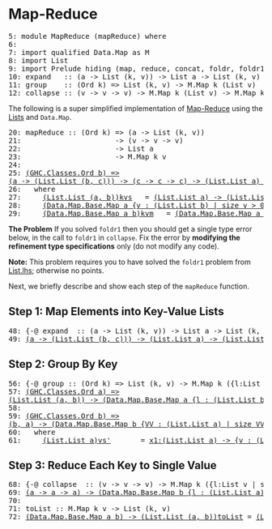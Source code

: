 Map-Reduce
==========


<pre><span class=hs-linenum>5: </span><span class='hs-keyword'>module</span> <span class='hs-conid'>MapReduce</span> <span class='hs-layout'>(</span><span class='hs-varid'>mapReduce</span><span class='hs-layout'>)</span> <span class='hs-keyword'>where</span>
<span class=hs-linenum>6: </span>
<span class=hs-linenum>7: </span><span class='hs-keyword'>import</span> <span class='hs-keyword'>qualified</span> <span class='hs-conid'>Data</span><span class='hs-varop'>.</span><span class='hs-conid'>Map</span> <span class='hs-keyword'>as</span> <span class='hs-conid'>M</span>
<span class=hs-linenum>8: </span><span class='hs-keyword'>import</span> <span class='hs-conid'>List</span>
<span class=hs-linenum>9: </span><span class='hs-keyword'>import</span> <span class='hs-conid'>Prelude</span> <span class='hs-varid'>hiding</span> <span class='hs-layout'>(</span><span class='hs-varid'>map</span><span class='hs-layout'>,</span> <span class='hs-varid'>reduce</span><span class='hs-layout'>,</span> <span class='hs-varid'>concat</span><span class='hs-layout'>,</span> <span class='hs-varid'>foldr</span><span class='hs-layout'>,</span> <span class='hs-varid'>foldr1</span><span class='hs-layout'>)</span>
<span class=hs-linenum>10: </span><span class='hs-definition'>expand</span>   <span class='hs-keyglyph'>::</span> <span class='hs-layout'>(</span><span class='hs-varid'>a</span> <span class='hs-keyglyph'>-&gt;</span> <span class='hs-conid'>List</span> <span class='hs-layout'>(</span><span class='hs-varid'>k</span><span class='hs-layout'>,</span> <span class='hs-varid'>v</span><span class='hs-layout'>)</span><span class='hs-layout'>)</span> <span class='hs-keyglyph'>-&gt;</span> <span class='hs-conid'>List</span> <span class='hs-varid'>a</span> <span class='hs-keyglyph'>-&gt;</span> <span class='hs-conid'>List</span> <span class='hs-layout'>(</span><span class='hs-varid'>k</span><span class='hs-layout'>,</span> <span class='hs-varid'>v</span><span class='hs-layout'>)</span>
<span class=hs-linenum>11: </span><span class='hs-definition'>group</span>    <span class='hs-keyglyph'>::</span> <span class='hs-layout'>(</span><span class='hs-conid'>Ord</span> <span class='hs-varid'>k</span><span class='hs-layout'>)</span> <span class='hs-keyglyph'>=&gt;</span> <span class='hs-conid'>List</span> <span class='hs-layout'>(</span><span class='hs-varid'>k</span><span class='hs-layout'>,</span> <span class='hs-varid'>v</span><span class='hs-layout'>)</span> <span class='hs-keyglyph'>-&gt;</span> <span class='hs-conid'>M</span><span class='hs-varop'>.</span><span class='hs-conid'>Map</span> <span class='hs-varid'>k</span> <span class='hs-layout'>(</span><span class='hs-conid'>List</span> <span class='hs-varid'>v</span><span class='hs-layout'>)</span>
<span class=hs-linenum>12: </span><span class='hs-definition'>collapse</span> <span class='hs-keyglyph'>::</span> <span class='hs-layout'>(</span><span class='hs-varid'>v</span> <span class='hs-keyglyph'>-&gt;</span> <span class='hs-varid'>v</span> <span class='hs-keyglyph'>-&gt;</span> <span class='hs-varid'>v</span><span class='hs-layout'>)</span> <span class='hs-keyglyph'>-&gt;</span> <span class='hs-conid'>M</span><span class='hs-varop'>.</span><span class='hs-conid'>Map</span> <span class='hs-varid'>k</span> <span class='hs-layout'>(</span><span class='hs-conid'>List</span> <span class='hs-varid'>v</span><span class='hs-layout'>)</span> <span class='hs-keyglyph'>-&gt;</span> <span class='hs-conid'>M</span><span class='hs-varop'>.</span><span class='hs-conid'>Map</span> <span class='hs-varid'>k</span> <span class='hs-varid'>v</span>
</pre>

The following is a super simplified implementation of
[Map-Reduce](http://en.wikipedia.org/wiki/MapReduce)
using the [Lists](List.lhs) and `Data.Map`.


<pre><span class=hs-linenum>20: </span><span class='hs-definition'>mapReduce</span> <span class='hs-keyglyph'>::</span> <span class='hs-layout'>(</span><span class='hs-conid'>Ord</span> <span class='hs-varid'>k</span><span class='hs-layout'>)</span> <span class='hs-keyglyph'>=&gt;</span> <span class='hs-layout'>(</span><span class='hs-varid'>a</span> <span class='hs-keyglyph'>-&gt;</span> <span class='hs-conid'>List</span> <span class='hs-layout'>(</span><span class='hs-varid'>k</span><span class='hs-layout'>,</span> <span class='hs-varid'>v</span><span class='hs-layout'>)</span><span class='hs-layout'>)</span>
<span class=hs-linenum>21: </span>                     <span class='hs-keyglyph'>-&gt;</span> <span class='hs-layout'>(</span><span class='hs-varid'>v</span> <span class='hs-keyglyph'>-&gt;</span> <span class='hs-varid'>v</span> <span class='hs-keyglyph'>-&gt;</span> <span class='hs-varid'>v</span><span class='hs-layout'>)</span>
<span class=hs-linenum>22: </span>                     <span class='hs-keyglyph'>-&gt;</span> <span class='hs-conid'>List</span> <span class='hs-varid'>a</span>
<span class=hs-linenum>23: </span>                     <span class='hs-keyglyph'>-&gt;</span> <span class='hs-conid'>M</span><span class='hs-varop'>.</span><span class='hs-conid'>Map</span> <span class='hs-varid'>k</span> <span class='hs-varid'>v</span>
<span class=hs-linenum>24: </span>
<span class=hs-linenum>25: </span><a class=annot href="#"><span class=annottext>(GHC.Classes.Ord b) =&gt;
(a -&gt; (List.List (b, c))) -&gt; (c -&gt; c -&gt; c) -&gt; (List.List a) -&gt; (Data.Map.Base.Map b c)</span><span class='hs-definition'>mapReduce</span></a> <a class=annot href="#"><span class=annottext>a -&gt; (List.List (b, c))</span><span class='hs-varid'>fm</span></a> <a class=annot href="#"><span class=annottext>a -&gt; a -&gt; a</span><span class='hs-varid'>fr</span></a> <a class=annot href="#"><span class=annottext>(List.List a)</span><span class='hs-varid'>xs</span></a> <span class='hs-keyglyph'>=</span> <a class=annot href="#"><span class=annottext>{v : (Data.Map.Base.Map a b) | v == kvm}</span><span class='hs-varid'>kvm</span></a>
<span class=hs-linenum>26: </span>  <span class='hs-keyword'>where</span>
<span class=hs-linenum>27: </span>    <a class=annot href="#"><span class=annottext>(List.List (a, b))</span><span class='hs-varid'>kvs</span></a>   <span class='hs-keyglyph'>=</span> <a class=annot href="#"><span class=annottext>(List.List a) -&gt; (List.List (b, c))</span><span class='hs-varid'>expand</span></a>      <a class=annot href="#"><span class=annottext>a -&gt; (List.List (b, c))</span><span class='hs-varid'>fm</span></a> <a class=annot href="#"><span class=annottext>{v : (List.List a) | v == xs}</span><span class='hs-varid'>xs</span></a>     <span class='hs-comment'>-- step 1</span>
<span class=hs-linenum>28: </span>    <a class=annot href="#"><span class=annottext>(Data.Map.Base.Map a {v : (List.List b) | size v &gt; 0})</span><span class='hs-varid'>kvsm</span></a>  <span class='hs-keyglyph'>=</span> <a class=annot href="#"><span class=annottext>(List.List (a, b)) -&gt; (Data.Map.Base.Map a {v : (List.List b) | size v &gt; 0})</span><span class='hs-varid'>group</span></a>       <a class=annot href="#"><span class=annottext>{v : (List.List (a, b)) | v == kvs}</span><span class='hs-varid'>kvs</span></a>       <span class='hs-comment'>-- step 2</span>
<span class=hs-linenum>29: </span>    <a class=annot href="#"><span class=annottext>(Data.Map.Base.Map a b)</span><span class='hs-varid'>kvm</span></a>   <span class='hs-keyglyph'>=</span> <a class=annot href="#"><span class=annottext>(Data.Map.Base.Map a {v : (List.List b) | size v &gt; 0}) -&gt; (Data.Map.Base.Map a b)</span><span class='hs-varid'>collapse</span></a> <a class=annot href="#"><span class=annottext>a -&gt; a -&gt; a</span><span class='hs-varid'>fr</span></a> <a class=annot href="#"><span class=annottext>{v : (Data.Map.Base.Map a {v : (List.List b) | size v &gt; 0}) | v == kvsm}</span><span class='hs-varid'>kvsm</span></a>      <span class='hs-comment'>-- step 3</span>
</pre>

**The Problem** If you solved `foldr1` then you should
get a single type error below, in the call to `foldr1`
in `collapse`. Fix the error by **modifying the
refinement type specifications** only (do not modify any code).

**Note:** This problem requires you to have solved the
`foldr1` problem from [List.lhs](List.lhs); otherwise
no points.

Next, we briefly describe and show each step of the
`mapReduce` function.

Step 1: Map Elements into Key-Value Lists
-----------------------------------------


<pre><span class=hs-linenum>48: </span><span class='hs-keyword'>{-@</span> <span class='hs-varid'>expand</span>  <span class='hs-keyglyph'>::</span> <span class='hs-layout'>(</span><span class='hs-varid'>a</span> <span class='hs-keyglyph'>-&gt;</span> <span class='hs-conid'>List</span> <span class='hs-layout'>(</span><span class='hs-varid'>k</span><span class='hs-layout'>,</span> <span class='hs-varid'>v</span><span class='hs-layout'>)</span><span class='hs-layout'>)</span> <span class='hs-keyglyph'>-&gt;</span> <span class='hs-conid'>List</span> <span class='hs-varid'>a</span> <span class='hs-keyglyph'>-&gt;</span> <span class='hs-conid'>List</span> <span class='hs-layout'>(</span><span class='hs-varid'>k</span><span class='hs-layout'>,</span> <span class='hs-varid'>v</span><span class='hs-layout'>)</span> <span class='hs-keyword'>@-}</span>
<span class=hs-linenum>49: </span><a class=annot href="#"><span class=annottext>(a -&gt; (List.List (b, c))) -&gt; (List.List a) -&gt; (List.List (b, c))</span><span class='hs-definition'>expand</span></a> <a class=annot href="#"><span class=annottext>a -&gt; (List.List (b, c))</span><span class='hs-varid'>f</span></a> <a class=annot href="#"><span class=annottext>(List.List a)</span><span class='hs-varid'>xs</span></a> <span class='hs-keyglyph'>=</span> <span class='hs-varid'>concat</span> <a class=annot href="#"><span class=annottext>(List.List (List.List (a, b)))</span><span class='hs-layout'>(</span></a><a class=annot href="#"><span class=annottext>x1:(List.List a) -&gt; {v : (List.List (List.List (b, c))) | size v == size x1}</span><span class='hs-varid'>map</span></a> <a class=annot href="#"><span class=annottext>a -&gt; (List.List (b, c))</span><span class='hs-varid'>f</span></a> <a class=annot href="#"><span class=annottext>{v : (List.List a) | v == xs}</span><span class='hs-varid'>xs</span></a><span class='hs-layout'>)</span>
</pre>

Step 2: Group By Key
--------------------


<pre><span class=hs-linenum>56: </span><span class='hs-keyword'>{-@</span> <span class='hs-varid'>group</span> <span class='hs-keyglyph'>::</span> <span class='hs-layout'>(</span><span class='hs-conid'>Ord</span> <span class='hs-varid'>k</span><span class='hs-layout'>)</span> <span class='hs-keyglyph'>=&gt;</span> <span class='hs-conid'>List</span> <span class='hs-layout'>(</span><span class='hs-varid'>k</span><span class='hs-layout'>,</span> <span class='hs-varid'>v</span><span class='hs-layout'>)</span> <span class='hs-keyglyph'>-&gt;</span> <span class='hs-conid'>M</span><span class='hs-varop'>.</span><span class='hs-conid'>Map</span> <span class='hs-varid'>k</span> <span class='hs-layout'>(</span><span class='hs-keyword'>{l:</span><span class='hs-conid'>List</span> <span class='hs-varid'>v</span> <span class='hs-keyword'>| size(l)&gt;0}</span><span class='hs-layout'>)</span> <span class='hs-keyword'>@-}</span>
<span class=hs-linenum>57: </span><a class=annot href="#"><span class=annottext>(GHC.Classes.Ord a) =&gt;
(List.List (a, b)) -&gt; (Data.Map.Base.Map a {l : (List.List b) | size l &gt; 0})</span><span class='hs-definition'>group</span></a>     <span class='hs-keyglyph'>=</span> <a class=annot href="#"><span class=annottext>(Data.Map.Base.Map a {v : (List.List b) | size v &gt; 0}) -&gt; (List.List (a, b)) -&gt; (Data.Map.Base.Map a {v : (List.List b) | size v &gt; 0})</span><span class='hs-varid'>foldr</span></a> <a class=annot href="#"><span class=annottext>(a, b) -&gt; (Data.Map.Base.Map a {v : (List.List b) | size v &gt; 0}) -&gt; (Data.Map.Base.Map a {v : (List.List b) | size v &gt; 0})</span><span class='hs-varid'>addKV</span></a>  <a class=annot href="#"><span class=annottext>(Data.Map.Base.Map a b)</span><span class='hs-conid'>M</span></a><span class='hs-varop'>.</span><span class='hs-varid'>empty</span>
<span class=hs-linenum>58: </span>
<span class=hs-linenum>59: </span><a class=annot href="#"><span class=annottext>(GHC.Classes.Ord b) =&gt;
(b, a) -&gt; (Data.Map.Base.Map b {VV : (List.List a) | size VV &gt; 0}) -&gt; (Data.Map.Base.Map b {VV : (List.List a) | size VV &gt; 0})</span><span class='hs-definition'>addKV</span></a> <span class='hs-layout'>(</span><span class='hs-varid'>k</span><span class='hs-layout'>,</span><span class='hs-varid'>v</span><span class='hs-layout'>)</span> <a class=annot href="#"><span class=annottext>(Data.Map.Base.Map a {VV : (List.List b) | size VV &gt; 0})</span><span class='hs-varid'>m</span></a> <span class='hs-keyglyph'>=</span> <a class=annot href="#"><span class=annottext>a -&gt; {v : (List.List b) | size v &gt; 0} -&gt; (Data.Map.Base.Map a {v : (List.List b) | size v &gt; 0}) -&gt; (Data.Map.Base.Map a {v : (List.List b) | size v &gt; 0})</span><span class='hs-conid'>M</span></a><span class='hs-varop'>.</span><span class='hs-varid'>insert</span> <a class=annot href="#"><span class=annottext>{VV : a | VV == k}</span><span class='hs-varid'>k</span></a> <a class=annot href="#"><span class=annottext>{v : (List.List a) | v == vs'}</span><span class='hs-varid'>vs'</span></a> <a class=annot href="#"><span class=annottext>{v : (Data.Map.Base.Map a {v : (List.List b) | size v &gt; 0}) | v == m}</span><span class='hs-varid'>m</span></a>
<span class=hs-linenum>60: </span>  <span class='hs-keyword'>where</span>
<span class=hs-linenum>61: </span>    <a class=annot href="#"><span class=annottext>(List.List a)</span><span class='hs-varid'>vs'</span></a>       <span class='hs-keyglyph'>=</span> <a class=annot href="#"><span class=annottext>x1:(List.List a) -&gt; {v : (List.List a) | size v == 1 + size x1}</span><span class='hs-varid'>add</span></a> <a class=annot href="#"><span class=annottext>{VV : a | VV == v}</span><span class='hs-varid'>v</span></a> <a class=annot href="#"><span class=annottext>(List.List a)</span><span class='hs-layout'>(</span></a><a class=annot href="#"><span class=annottext>(List.List a) -&gt; b -&gt; (Data.Map.Base.Map b (List.List a)) -&gt; (List.List a)</span><span class='hs-conid'>M</span></a><span class='hs-varop'>.</span><span class='hs-varid'>findWithDefault</span> <a class=annot href="#"><span class=annottext>{v : (List.List a) | size v == 0}</span><span class='hs-varid'>empty</span></a> <a class=annot href="#"><span class=annottext>{VV : a | VV == k}</span><span class='hs-varid'>k</span></a> <a class=annot href="#"><span class=annottext>{v : (Data.Map.Base.Map a {v : (List.List b) | size v &gt; 0}) | v == m}</span><span class='hs-varid'>m</span></a><span class='hs-layout'>)</span>
</pre>

Step 3: Reduce Each Key to Single Value
---------------------------------------


<pre><span class=hs-linenum>68: </span><span class='hs-keyword'>{-@</span> <span class='hs-varid'>collapse</span>  <span class='hs-keyglyph'>::</span> <span class='hs-layout'>(</span><span class='hs-varid'>v</span> <span class='hs-keyglyph'>-&gt;</span> <span class='hs-varid'>v</span> <span class='hs-keyglyph'>-&gt;</span> <span class='hs-varid'>v</span><span class='hs-layout'>)</span> <span class='hs-keyglyph'>-&gt;</span> <span class='hs-conid'>M</span><span class='hs-varop'>.</span><span class='hs-conid'>Map</span> <span class='hs-varid'>k</span> <span class='hs-layout'>(</span><span class='hs-keyword'>{l:</span><span class='hs-conid'>List</span> <span class='hs-varid'>v</span> <span class='hs-keyword'>| size(l)&gt;0}</span><span class='hs-layout'>)</span> <span class='hs-keyglyph'>-&gt;</span> <span class='hs-conid'>M</span><span class='hs-varop'>.</span><span class='hs-conid'>Map</span> <span class='hs-varid'>k</span> <span class='hs-varid'>v</span> <span class='hs-keyword'>@-}</span>
<span class=hs-linenum>69: </span><a class=annot href="#"><span class=annottext>(a -&gt; a -&gt; a) -&gt; (Data.Map.Base.Map b {l : (List.List a) | size l &gt; 0}) -&gt; (Data.Map.Base.Map b a)</span><span class='hs-definition'>collapse</span></a> <a class=annot href="#"><span class=annottext>a -&gt; a -&gt; a</span><span class='hs-varid'>f</span></a> <span class='hs-keyglyph'>=</span> <span class='hs-conid'>M</span><span class='hs-varop'>.</span><span class='hs-varid'>map</span> <a class=annot href="#"><span class=annottext>{v : (List.List a) | size v &gt; 0} -&gt; a</span><span class='hs-layout'>(</span></a><span class='hs-varid'>foldr1</span> <a class=annot href="#"><span class=annottext>a -&gt; a -&gt; a</span><span class='hs-varid'>f</span></a><span class='hs-layout'>)</span>
<span class=hs-linenum>70: </span>
<span class=hs-linenum>71: </span><span class='hs-definition'>toList</span> <span class='hs-keyglyph'>::</span> <span class='hs-conid'>M</span><span class='hs-varop'>.</span><span class='hs-conid'>Map</span> <span class='hs-varid'>k</span> <span class='hs-varid'>v</span> <span class='hs-keyglyph'>-&gt;</span> <span class='hs-conid'>List</span> <span class='hs-layout'>(</span><span class='hs-varid'>k</span><span class='hs-layout'>,</span> <span class='hs-varid'>v</span><span class='hs-layout'>)</span>
<span class=hs-linenum>72: </span><a class=annot href="#"><span class=annottext>(Data.Map.Base.Map a b) -&gt; (List.List (a, b))</span><span class='hs-definition'>toList</span></a> <span class='hs-keyglyph'>=</span> <a class=annot href="#"><span class=annottext>(List.List (a, b)) -&gt; (Data.Map.Base.Map a b) -&gt; (List.List (a, b))</span><span class='hs-conid'>M</span></a><span class='hs-varop'>.</span><span class='hs-varid'>foldrWithKey</span> <span class='hs-layout'>(</span><span class='hs-keyglyph'>\</span><a class=annot href="#"><span class=annottext>a</span><span class='hs-varid'>k</span></a> <a class=annot href="#"><span class=annottext>a</span><span class='hs-varid'>v</span></a> <a class=annot href="#"><span class=annottext>(List.List (a, b))</span><span class='hs-varid'>acc</span></a> <span class='hs-keyglyph'>-&gt;</span> <a class=annot href="#"><span class=annottext>x1:(List.List (a, b)) -&gt; {v : (List.List (a, b)) | size v == 1 + size x1}</span><span class='hs-varid'>add</span></a> <a class=annot href="#"><span class=annottext>(a, b)</span><span class='hs-layout'>(</span></a><a class=annot href="#"><span class=annottext>{VV : a | VV == k}</span><span class='hs-varid'>k</span></a><span class='hs-layout'>,</span> <a class=annot href="#"><span class=annottext>{VV : a | VV == v}</span><span class='hs-varid'>v</span></a><span class='hs-layout'>)</span> <a class=annot href="#"><span class=annottext>{v : (List.List (a, b)) | v == acc}</span><span class='hs-varid'>acc</span></a><span class='hs-layout'>)</span> <a class=annot href="#"><span class=annottext>{v : (List.List a) | size v == 0}</span><span class='hs-varid'>empty</span></a>
</pre>

